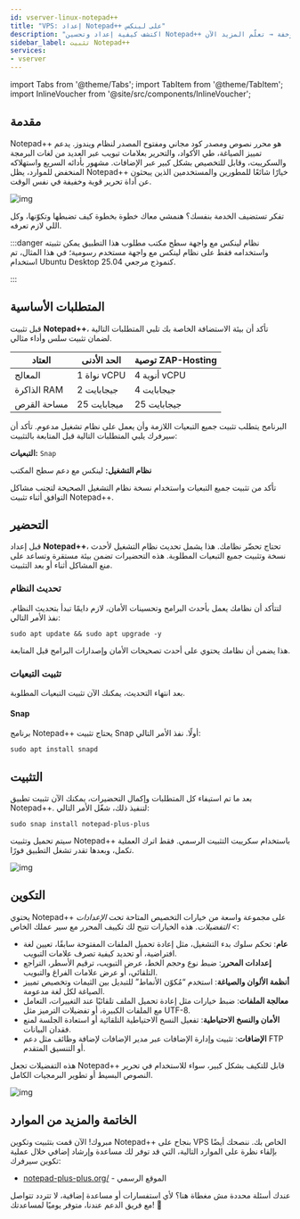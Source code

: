 ```yaml
---
id: vserver-linux-notepad++
title: "VPS: إعداد Notepad++ على لينكس"
description: "اكتشف كيفية إعداد وتحسين Notepad++ على لينكس لتحرير وتطوير الأكواد بكفاءة وخفة → تعلّم المزيد الآن"
sidebar_label: تثبيت Notepad++
services:
- vserver
---
```


import Tabs from '@theme/Tabs';
import TabItem from '@theme/TabItem';
import InlineVoucher from '@site/src/components/InlineVoucher';

## مقدمة

Notepad++ هو محرر نصوص ومصدر كود مجاني ومفتوح المصدر لنظام ويندوز. يدعم تمييز الصياغة، طي الأكواد، والتحرير بعلامات تبويب عبر العديد من لغات البرمجة والسكريبت، وقابل للتخصيص بشكل كبير عبر الإضافات. مشهور بأدائه السريع واستهلاكه المنخفض للموارد، يظل Notepad++ خيارًا شائعًا للمطورين والمستخدمين الذين يبحثون عن أداة تحرير قوية وخفيفة في نفس الوقت.

![img](https://screensaver01.zap-hosting.com/index.php/s/jMMDejqDfWDCfrr/preview)

تفكر تستضيف الخدمة بنفسك؟ هنمشي معاك خطوة بخطوة كيف تضبطها وتكوّنها، وكل اللي لازم تعرفه.

:::danger نظام لينكس مع واجهة سطح مكتب مطلوب
هذا التطبيق يمكن تثبيته واستخدامه فقط على نظام لينكس مع واجهة مستخدم رسومية؛ في هذا المثال، تم استخدام Ubuntu Desktop 25.04 كنموذج مرجعي.

:::

<InlineVoucher />



## المتطلبات الأساسية

قبل تثبيت **Notepad++**، تأكد أن بيئة الاستضافة الخاصة بك تلبي المتطلبات التالية لضمان تثبيت سلس وأداء مثالي.

| العتاد | الحد الأدنى | توصية ZAP-Hosting |
| ---------- | ------------ | -------------------------- |
| المعالج | 1 نواة vCPU | 4 أنوية vCPU |
| الذاكرة RAM | 2 جيجابايت | 4 جيجابايت |
| مساحة القرص | 25 ميجابايت | 25 جيجابايت |

البرنامج يتطلب تثبيت جميع التبعيات اللازمة وأن يعمل على نظام تشغيل مدعوم. تأكد أن سيرفرك يلبي المتطلبات التالية قبل المتابعة بالتثبيت:

**التبعيات:** `Snap`

**نظام التشغيل:** لينكس مع دعم سطح المكتب

تأكد من تثبيت جميع التبعيات واستخدام نسخة نظام التشغيل الصحيحة لتجنب مشاكل التوافق أثناء تثبيت Notepad++.



## التحضير

قبل إعداد **Notepad++**، تحتاج تحضّر نظامك. هذا يشمل تحديث نظام التشغيل لأحدث نسخة وتثبيت جميع التبعيات المطلوبة. هذه التحضيرات تضمن بيئة مستقرة وتساعد على منع المشاكل أثناء أو بعد التثبيت.


### تحديث النظام
لتتأكد أن نظامك يعمل بأحدث البرامج وتحسينات الأمان، لازم دايمًا تبدأ بتحديث النظام. نفذ الأمر التالي:

```
sudo apt update && sudo apt upgrade -y
```
هذا يضمن أن نظامك يحتوي على أحدث تصحيحات الأمان وإصدارات البرامج قبل المتابعة.

### تثبيت التبعيات
بعد انتهاء التحديث، يمكنك الآن تثبيت التبعيات المطلوبة.

#### Snap
برنامج Notepad++ يحتاج تثبيت Snap أولًا. نفذ الأمر التالي:

```
sudo apt install snapd
```




## التثبيت
بعد ما تم استيفاء كل المتطلبات وإكمال التحضيرات، يمكنك الآن تثبيت تطبيق Notepad++. لتنفيذ ذلك، شغّل الأمر التالي:

```
sudo snap install notepad-plus-plus
```

سيتم تحميل وتثبيت Notepad++ باستخدام سكريبت التثبيت الرسمي. فقط اترك العملية تكمل، وبعدها تقدر تشغل التطبيق فورًا.

![img](https://screensaver01.zap-hosting.com/index.php/s/ca9Z8D37wCSrDbf/preview)



## التكوين

يحتوي Notepad++ على مجموعة واسعة من خيارات التخصيص المتاحة تحت *الإعدادات > التفضيلات*. هذه الخيارات تتيح لك تكييف المحرر مع سير عملك الخاص:

- **عام**: تحكم سلوك بدء التشغيل، مثل إعادة تحميل الملفات المفتوحة سابقًا، تعيين لغة افتراضية، أو تحديد كيفية تصرف علامات التبويب.  
- **إعدادات المحرر**: ضبط نوع وحجم الخط، عرض التبويب، ترقيم الأسطر، التراجع التلقائي، أو عرض علامات الفراغ والتبويب.  
- **أنظمة الألوان والصياغة**: استخدم “مُكوّن الأنماط” للتبديل بين الثيمات وتخصيص تمييز الصياغة لكل لغة مدعومة.  
- **معالجة الملفات**: ضبط خيارات مثل إعادة تحميل الملف تلقائيًا عند التغييرات، التعامل مع الملفات الكبيرة، أو تفضيلات الترميز مثل UTF-8.  
- **الأمان والنسخ الاحتياطية**: تفعيل النسخ الاحتياطية التلقائية أو استعادة الجلسة لمنع فقدان البيانات.  
- **الإضافات**: تثبيت وإدارة الإضافات عبر مدير الإضافات لإضافة وظائف مثل دعم FTP أو التنسيق المتقدم.  

هذه التفضيلات تجعل Notepad++ قابل للتكيف بشكل كبير، سواء للاستخدام في تحرير النصوص البسيط أو تطوير البرمجيات الكامل.

![img](https://screensaver01.zap-hosting.com/index.php/s/X8og5qnFkBTRcmA/preview)




## الخاتمة والمزيد من الموارد

مبروك! الآن قمت بتثبيت وتكوين Notepad++ بنجاح على VPS الخاص بك. ننصحك أيضًا بإلقاء نظرة على الموارد التالية، التي قد توفر لك مساعدة وإرشاد إضافي خلال عملية تكوين سيرفرك:

- [notepad-plus-plus.org/](https://notepad-plus-plus.org/) - الموقع الرسمي

عندك أسئلة محددة مش مغطاة هنا؟ لأي استفسارات أو مساعدة إضافية، لا تتردد تتواصل مع فريق الدعم عندنا، متوفر يوميًا لمساعدتك! 🙂



<InlineVoucher />